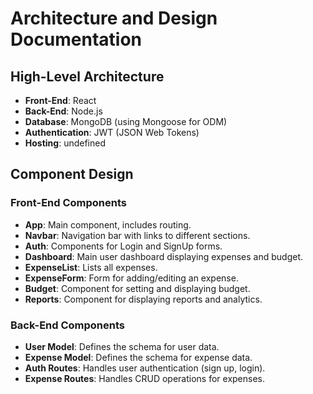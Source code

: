 # Architecture and Design Documentation

## High-Level Architecture

- **Front-End**: React
- **Back-End**: Node.js
- **Database**: MongoDB (using Mongoose for ODM)
- **Authentication**: JWT (JSON Web Tokens)
- **Hosting**: undefined

## Component Design

### Front-End Components
- **App**: Main component, includes routing.
- **Navbar**: Navigation bar with links to different sections.
- **Auth**: Components for Login and SignUp forms.
- **Dashboard**: Main user dashboard displaying expenses and budget.
- **ExpenseList**: Lists all expenses.
- **ExpenseForm**: Form for adding/editing an expense.
- **Budget**: Component for setting and displaying budget.
- **Reports**: Component for displaying reports and analytics.

### Back-End Components
- **User Model**: Defines the schema for user data.
- **Expense Model**: Defines the schema for expense data.
- **Auth Routes**: Handles user authentication (sign up, login).
- **Expense Routes**: Handles CRUD operations for expenses.

